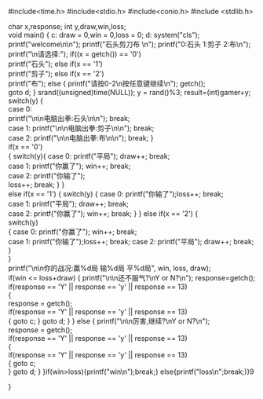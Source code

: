 #include<time.h> 
#include<stdio.h> 
#include<conio.h> 
#include <stdlib.h> 

char x,response; 
int y,draw,win,loss;  
void main() 
{ 
c: draw = 0,win = 0,loss = 0; 
d: system("cls"); 
	printf("welcome\n\n"); 
	printf("石头剪刀布 \n"); 
	printf("0:石头   1:剪子   2:布\n"); 
	printf("\n请选择:"); 
	if((x = getch()) == '0')  
		printf("石头"); 
	else if(x == '1')   
		printf("剪子");
	else if(x == '2')  
		printf("布"); 
	else  {    printf("请按0-2\n按任意键继续\n"); 
	getch();   
	goto d;  } 
	srand((unsigned)time(NULL)); 
	y = rand()%3; 
	result=(int)gamer+y; 
	switch(y)
	{   
	case 0:    
		printf("\n\n电脑出拳:石头\n\n");    break;  
	case 1:     printf("\n\n电脑出拳:剪子\n\n");   break;   
	case 2:     printf("\n\n电脑出拳:布\n\n");    break; 
	}   
	if(x == '0')  
	{    switch(y){
		case 0:      printf("平局");     draw++;     break;  
		case 1:      printf("你赢了");     win++;     break;   
		case 2:      printf("你输了");   
			loss++;     break;   } 
	}  
	else if(x == '1') 
	{    switch(y)
	          {     case 0:      printf("你输了");loss++;     break;   
			  case 1:      printf("平局");     draw++;     break;   
			  case 2:      printf("你赢了");     win++;     break;   } 
	}   else if(x == '2') 
	{   
				  switch(y)  
				  {     case 0:      printf("你赢了");     win++;     break;  
				  case 1:      printf("你输了");loss++;     break; 
					   case 2:      printf("平局");     draw++;     break; 
				  }  
	}  
	printf("\n\n你的战况:赢%d局   输%d局    平%d局", win, loss, draw);  
	if(win <= loss+draw)  {    printf("\n\n还不服气?\nY or N?\n");   response=getch();  
	if(response == 'Y' || response == 'y' || response == 13)  
	{       
	response = getch();    
						   if(response == 'Y' || response == 'y' || response == 13)   
						   {      goto c;    }     goto d;   } 
	}  else
		{    printf("\n\n厉害,继续?\nY or N?\n");   
	response = getch();    
	if(response == 'Y' || response == 'y' || response == 13)   
	{      
	if(response == 'Y' || response == 'y' || response == 13)  
	{      goto c;   
	}     goto d;   } 
	}if(win>loss){printf("win\n");break;}
	else{printf("loss\n";break;)}9


}
